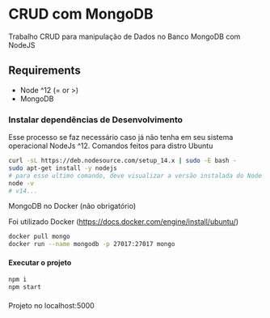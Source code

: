 # CRUD com MongoDB

Trabalho CRUD para manipulação de Dados no Banco MongoDB com NodeJS
## Requirements
 - Node ^12 (= or >)
 - MongoDB 
### Instalar dependências de Desenvolvimento

Esse processo se faz necessário caso já não tenha em seu sistema operacional NodeJs ^12. Comandos feitos para distro Ubuntu

```sh
curl -sL https://deb.nodesource.com/setup_14.x | sudo -E bash -
sudo apt-get install -y nodejs
# para esse ultimo comando, deve visualizar a versão instalada do Node
node -v
# v14...
```
MongoDB no Docker (não obrigatório)

Foi utilizado Docker (https://docs.docker.com/engine/install/ubuntu/)
```sh
docker pull mongo
docker run --name mongodb -p 27017:27017 mongo
```

#### Executar o projeto
```sh
npm i
npm start
```

#### 
Projeto no localhost:5000